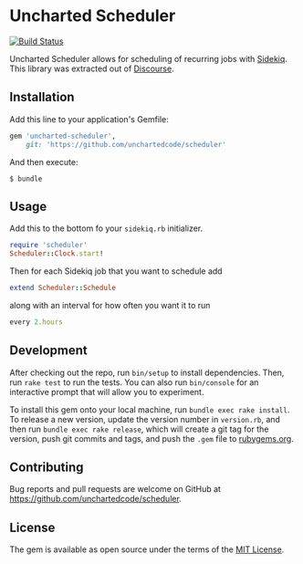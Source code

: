 # Uncharted Scheduler

[![Build Status](https://travis-ci.org/unchartedcode/scheduler.svg?branch=master)](https://travis-ci.org/unchartedcode/scheduler)

Uncharted Scheduler allows for scheduling of recurring jobs with [Sidekiq](https://github.com/mperham/sidekiq). This library was extracted out of [Discourse](https://github.com/discourse/discourse).

## Installation

Add this line to your application's Gemfile:

```ruby
gem 'uncharted-scheduler',
    git: 'https://github.com/unchartedcode/scheduler'
```

And then execute:

    $ bundle

## Usage

Add this to the bottom fo your `sidekiq.rb` initializer.

```ruby
require 'scheduler'
Scheduler::Clock.start!
```

Then for each Sidekiq job that you want to schedule add

```ruby
extend Scheduler::Schedule
```

along with an interval for how often you want it to run

```ruby
every 2.hours
```

## Development

After checking out the repo, run `bin/setup` to install dependencies. Then, run `rake test` to run the tests. You can also run `bin/console` for an interactive prompt that will allow you to experiment.

To install this gem onto your local machine, run `bundle exec rake install`. To release a new version, update the version number in `version.rb`, and then run `bundle exec rake release`, which will create a git tag for the version, push git commits and tags, and push the `.gem` file to [rubygems.org](https://rubygems.org).

## Contributing

Bug reports and pull requests are welcome on GitHub at https://github.com/unchartedcode/scheduler.


## License

The gem is available as open source under the terms of the [MIT License](http://opensource.org/licenses/MIT).
